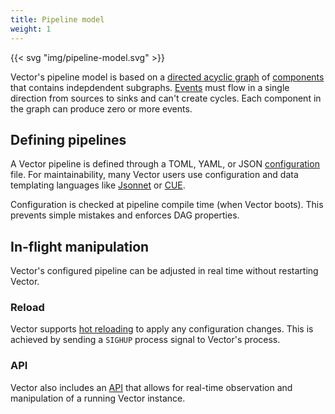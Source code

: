 ```yaml
---
title: Pipeline model
weight: 1
---
```


{{< svg "img/pipeline-model.svg" >}}

Vector's pipeline model is based on a [directed acyclic graph][dag] of [components] that contains indepdendent subgraphs. [Events] must flow in a single direction from sources to sinks and can't create cycles. Each component in the graph can produce zero or more events.

## Defining pipelines

A Vector pipeline is defined through a TOML, YAML, or JSON [configuration] file. For maintainability, many Vector users use configuration and data templating languages like [Jsonnet] or [CUE].

Configuration is checked at pipeline compile time (when Vector boots). This prevents simple mistakes and enforces DAG properties.

## In-flight manipulation

Vector's configured pipeline can be adjusted in real time without restarting Vector.

### Reload

Vector supports [hot reloading][reloading] to apply any configuration changes. This is achieved by sending a `SIGHUP` process signal to Vector's process.

### API

Vector also includes an [API] that allows for real-time observation and manipulation of a running Vector instance.

[api]: /docs/reference/api
[components]: /components
[configuration]: /docs/reference/configuration
[cue]: https://cuelang.org
[dag]: https://en.wikipedia.org/wiki/Directed_acyclic_graph
[events]: /docs/about/under-the-hood/architecture/data-model
[jsonnet]: https://jsonnet.org
[reloading]: /docs/administration/process-management/#reloading
